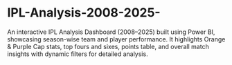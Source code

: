 # IPL-Analysis-2008-2025-
An interactive IPL Analysis Dashboard (2008–2025) built using Power BI, showcasing season-wise team and player performance. It highlights Orange &amp; Purple Cap stats, top fours and sixes, points table, and overall match insights with dynamic filters for detailed analysis.
